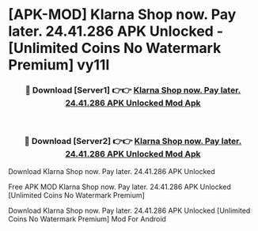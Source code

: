 # [APK-MOD] Klarna Shop now. Pay later. 24.41.286 APK Unlocked - [Unlimited Coins No Watermark Premium] vy11l



<div align="center">
<h3>🔴 Download [Server1] 👉👉 <a href="https://momento.my/?title=Klarna_Shop_now._Pay_later._24.41.286_APK_Unlocked">Klarna Shop now. Pay later. 24.41.286 APK Unlocked Mod Apk</a></h3><br>

<h3>🔴 Download [Server2] 👉👉 <a href="https://momento.my/?title=Klarna_Shop_now._Pay_later._24.41.286_APK_Unlocked">Klarna Shop now. Pay later. 24.41.286 APK Unlocked Mod Apk</a></h3>
</div>



Download Klarna Shop now. Pay later. 24.41.286 APK Unlocked 

Free APK MOD Klarna Shop now. Pay later. 24.41.286 APK Unlocked [Unlimited Coins No Watermark Premium]

Download Klarna Shop now. Pay later. 24.41.286 APK Unlocked [Unlimited Coins No Watermark Premium] Mod For Android
